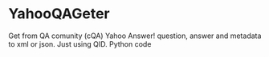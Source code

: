 # YahooQAGeter
Get from QA comunity (cQA) Yahoo Answer! question, answer and metadata to xml or json.  Just using QID. Python code

